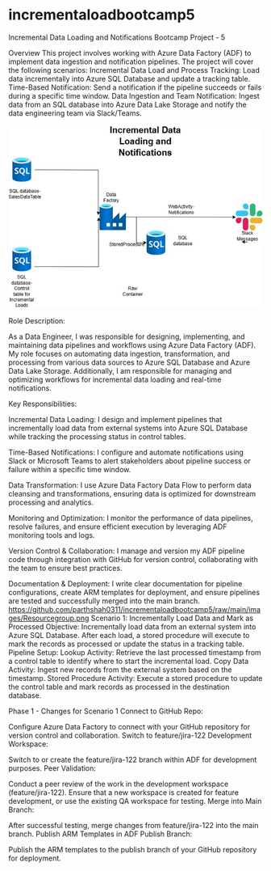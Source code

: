 # incrementaloadbootcamp5
Incremental Data Loading and Notifications
Bootcamp Project - 5

Overview
This project involves working with Azure Data Factory (ADF) to implement data ingestion and notification pipelines. The project will cover the following scenarios:
Incremental Data Load and Process Tracking: Load data incrementally into Azure SQL Database and update a tracking table.
Time-Based Notification: Send a notification if the pipeline succeeds or fails during a specific time window.
Data Ingestion and Team Notification: Ingest data from an SQL database into Azure Data Lake Storage and notify the data engineering team via Slack/Teams.

![Architecture Diagram](https://github.com/parthshah0311/incrementaloadbootcamp5/raw/main/images/Incremental%20Data%20Loading%20and%20Notifications.jpg)

Role Description:

As a Data Engineer, I was responsible for designing, implementing, and maintaining data pipelines and workflows using Azure Data Factory (ADF). My role focuses on automating data ingestion, transformation, and processing from various data sources to Azure SQL Database and Azure Data Lake Storage. Additionally, I am responsible for managing and optimizing workflows for incremental data loading and real-time notifications.

Key Responsibilities:

Incremental Data Loading: I design and implement pipelines that incrementally load data from external systems into Azure SQL Database while tracking the processing status in control tables.

Time-Based Notifications: I configure and automate notifications using Slack or Microsoft Teams to alert stakeholders about pipeline success or failure within a specific time window.

Data Transformation: I use Azure Data Factory Data Flow to perform data cleansing and transformations, ensuring data is optimized for downstream processing and analytics.

Monitoring and Optimization: I monitor the performance of data pipelines, resolve failures, and ensure efficient execution by leveraging ADF monitoring tools and logs.

Version Control & Collaboration: I manage and version my ADF pipeline code through integration with GitHub for version control, collaborating with the team to ensure best practices.

Documentation & Deployment: I write clear documentation for pipeline configurations, create ARM templates for deployment, and ensure pipelines are tested and successfully merged into the main branch.
https://github.com/parthshah0311/incrementaloadbootcamp5/raw/main/images/Resourcegroup.png
Scenario 1: Incrementally Load Data and Mark as Processed
Objective:
Incrementally load data from an external system into Azure SQL Database. After each load, a stored procedure will execute to mark the records as processed or update the status in a tracking table.
Pipeline Setup:
Lookup Activity:
Retrieve the last processed timestamp from a control table to identify where to start the incremental load.
Copy Data Activity:
Ingest new records from the external system based on the timestamp.
Stored Procedure Activity:
Execute a stored procedure to update the control table and mark records as processed in the destination database.

Phase 1 - Changes for Scenario 1
Connect to GitHub Repo:


Configure Azure Data Factory to connect with your GitHub repository for version control and collaboration.
Switch to feature/jira-122 Development Workspace:


Switch to or create the feature/jira-122 branch within ADF for development purposes.
Peer Validation:


Conduct a peer review of the work in the development workspace (feature/jira-122). Ensure that a new workspace is created for feature development, or use the existing QA workspace for testing.
Merge into Main Branch:


After successful testing, merge changes from feature/jira-122 into the main branch.
Publish ARM Templates in ADF Publish Branch:


Publish the ARM templates to the publish branch of your GitHub repository for deployment.

